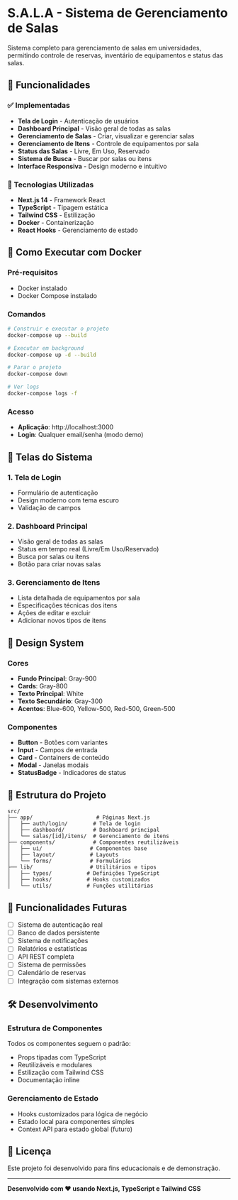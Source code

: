 # S.A.L.A - Sistema de Gerenciamento de Salas

Sistema completo para gerenciamento de salas em universidades, permitindo controle de reservas, inventário de equipamentos e status das salas.

## 🚀 Funcionalidades

### ✅ Implementadas
- **Tela de Login** - Autenticação de usuários
- **Dashboard Principal** - Visão geral de todas as salas
- **Gerenciamento de Salas** - Criar, visualizar e gerenciar salas
- **Gerenciamento de Itens** - Controle de equipamentos por sala
- **Status das Salas** - Livre, Em Uso, Reservado
- **Sistema de Busca** - Buscar por salas ou itens
- **Interface Responsiva** - Design moderno e intuitivo

### 🔧 Tecnologias Utilizadas
- **Next.js 14** - Framework React
- **TypeScript** - Tipagem estática
- **Tailwind CSS** - Estilização
- **Docker** - Containerização
- **React Hooks** - Gerenciamento de estado

## 🐳 Como Executar com Docker

### Pré-requisitos
- Docker instalado
- Docker Compose instalado

### Comandos

```bash
# Construir e executar o projeto
docker-compose up --build

# Executar em background
docker-compose up -d --build

# Parar o projeto
docker-compose down

# Ver logs
docker-compose logs -f
```

### Acesso
- **Aplicação**: http://localhost:3000
- **Login**: Qualquer email/senha (modo demo)

## 📱 Telas do Sistema

### 1. Tela de Login
- Formulário de autenticação
- Design moderno com tema escuro
- Validação de campos

### 2. Dashboard Principal
- Visão geral de todas as salas
- Status em tempo real (Livre/Em Uso/Reservado)
- Busca por salas ou itens
- Botão para criar novas salas

### 3. Gerenciamento de Itens
- Lista detalhada de equipamentos por sala
- Especificações técnicas dos itens
- Ações de editar e excluir
- Adicionar novos tipos de itens

## 🎨 Design System

### Cores
- **Fundo Principal**: Gray-900
- **Cards**: Gray-800
- **Texto Principal**: White
- **Texto Secundário**: Gray-300
- **Acentos**: Blue-600, Yellow-500, Red-500, Green-500

### Componentes
- **Button** - Botões com variantes
- **Input** - Campos de entrada
- **Card** - Containers de conteúdo
- **Modal** - Janelas modais
- **StatusBadge** - Indicadores de status

## 📁 Estrutura do Projeto

```
src/
├── app/                    # Páginas Next.js
│   ├── auth/login/        # Tela de login
│   ├── dashboard/         # Dashboard principal
│   └── salas/[id]/itens/  # Gerenciamento de itens
├── components/            # Componentes reutilizáveis
│   ├── ui/               # Componentes base
│   ├── layout/           # Layouts
│   └── forms/            # Formulários
├── lib/                  # Utilitários e tipos
│   ├── types/           # Definições TypeScript
│   ├── hooks/           # Hooks customizados
│   └── utils/           # Funções utilitárias
```

## 🔄 Funcionalidades Futuras

- [ ] Sistema de autenticação real
- [ ] Banco de dados persistente
- [ ] Sistema de notificações
- [ ] Relatórios e estatísticas
- [ ] API REST completa
- [ ] Sistema de permissões
- [ ] Calendário de reservas
- [ ] Integração com sistemas externos

## 🛠️ Desenvolvimento

### Estrutura de Componentes
Todos os componentes seguem o padrão:
- Props tipadas com TypeScript
- Reutilizáveis e modulares
- Estilização com Tailwind CSS
- Documentação inline

### Gerenciamento de Estado
- Hooks customizados para lógica de negócio
- Estado local para componentes simples
- Context API para estado global (futuro)

## 📝 Licença

Este projeto foi desenvolvido para fins educacionais e de demonstração.

---

**Desenvolvido com ❤️ usando Next.js, TypeScript e Tailwind CSS**